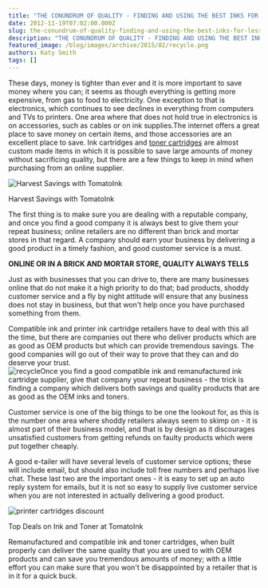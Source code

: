 ```yaml
---
title: "THE CONUNDRUM OF QUALITY - FINDING AND USING THE BEST INKS FOR LESS MONEY"
date: 2012-11-19T07:02:00.000Z
slug: the-conundrum-of-quality-finding-and-using-the-best-inks-for-less-money
description: "THE CONUNDRUM OF QUALITY - FINDING AND USING THE BEST INKS FOR LESS MONEY"
featured_image: /blog/images/archive/2015/02/recycle.png
authors: Katy Smith
tags: []
---
```


These days, money is tighter than ever and it is more important to save money where you can; it seems as though everything is getting more expensive, from gas to food to electricity. One exception to that is electronics, which continues to see declines in everything from computers and TVs to printers. One area where that does not hold true in electronics is on accessories, such as cables or on ink supplies.The internet offers a great place to save money on certain items, and those accessories are an excellent place to save. Ink cartridges and [toner cartridges](https://www.tomatoink.com/) are almost custom made items in which it is possible to save large amounts of money without sacrificing quality, but there are a few things to keep in mind when purchasing from an online supplier. 

![Harvest Savings with TomatoInk](/blog/images/archive/2013/06/generic_01-632x234.png)

Harvest Savings with TomatoInk

The first thing is to make sure you are dealing with a reputable company, and once you find a good company it is always best to give them your repeat business; online retailers are no different than brick and mortar stores in that regard. A company should earn your business by delivering a good product in a timely fashion, and good customer service is a must.

**ONLINE OR IN A BRICK AND MORTAR STORE, QUALITY ALWAYS TELLS**

Just as with businesses that you can drive to, there are many businesses online that do not make it a high priority to do that; bad products, shoddy customer service and a fly by night attitude will ensure that any business does not stay in business, but that won't help once you have purchased something from them.

Compatible ink and printer ink cartridge retailers have to deal with this all the time, but there are companies out there who deliver products which are as good as OEM products but which can provide tremendous savings. The good companies will go out of their way to prove that they can and do deserve your trust.  
![recycle](/blog/images/archive/2015/02/recycle-300x287.png)Once you find a good compatible ink and remanufactured ink cartridge supplier, give that company your repeat business - the trick is finding a company which delivers both savings and quality products that are as good as the OEM inks and toners.

Customer service is one of the big things to be one the lookout for, as this is the number one area where shoddy retailers always seem to skimp on - it is almost part of their business model, and that is by design as it discourages unsatisfied customers from getting refunds on faulty products which were put together cheaply.

A good e-tailer will have several levels of customer service options; these will include email, but should also include toll free numbers and perhaps live chat. These last two are the important ones - it is easy to set up an auto reply system for emails, but it is not so easy to supply live customer service when you are not interested in actually delivering a good product.

![printer cartridges discount](/blog/images/archive/2013/05/generic-savings_01-632x234.png)

Top Deals on Ink and Toner at TomatoInk

Remanufactured and compatible ink and toner cartridges, when built properly can deliver the same quality that you are used to with OEM products and can save you tremendous amounts of money; with a little effort you can make sure that you won't be disappointed by a retailer that is in it for a quick buck.